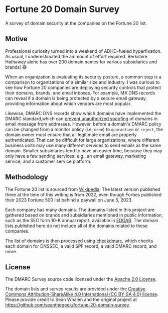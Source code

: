# Fortune 20 Domain Survey

A survey of domain security at the companies on the Fortune 20 list.

## Motive

Professional curiosity turned into a weekend of ADHD-fueled hyperfixation. As usual, I underestimated the ammount of effort required. Berkshire Hathaway alone has over 200 domain names for various subsidiaries and brands! 😅

When an organization is evaluating its security posture, a common step is a comparison to organizations of a similar size and industry. I was curious to see how Fortune 20 companies are deploying security controls that protect their domains, brands, and email inboxes. For example, MX DNS records can reveal if a domain is being protected by a secure email gateway, providing information about which vendors are most popular.

 Likewise, DMARC DNS records show which domains have implemented the DMARC standard,which can [prevent unauthorized spoofing][DMARC] of domains in email message from addresses. However, before a domain's DMARC policy can be changed from a monitor policy (i.e, `none`) to `quarantine` or `reject`, the domain owner must ensure that all legitimate email are properly authenticated. That can be difficult for large organizations, where different business units may use many different services to send emails as the same domain. Smaller subsidiaries tend to have an easier time, because they may only have a few sending services: e.g., an email gateway, marketing service, and a customer service platform.

## Methodology

The Fortune 20 list is sourced from [Wikipedia][wikipedia]. The latest version published there at the time of this writing is from 2022, even though Forbes published their 2023 Fortune 500 list behind a paywall on June 5, 2023.

Each company has many domains. The domains listed in this project are gathered based on brands and subsidiaries mentioned in public information, such as the SEC form 10-K annual report, available in [EDGAR][EDGAR]. The domain lists published here do not include all of the domains related to these companies.

The list of domains is then processed using [checkdmarc][checkdmarc], which checks each domain for DNSSEC, a valid SPF record, a valid DMARC record, and more.

## License

The DMARC Survey source code licensed under the [Apache 2.0 License][LICENSE].

The domain lists and survey results are provided under the
[Creative Commons Attribution-ShareAlike 4.0 International (CC BY-SA 4.0) license][cc]. Please provide credit to Sean Whalen and the original project at https://github.com/seanthegeek/fortune-20-domain-survey.

[DMARC]: https://seanthegeek.net/459/demystifying-dmarc/
[wikipedia]: https://en.wikipedia.org/wiki/List_of_largest_companies_in_the_United_States_by_revenue
[EDGAR]: https://www.sec.gov/edgar/searchedgar/companysearch
[checkdmarc]: https://domainaware.github.io/checkdmarc/
[LICENSE]: https://github.com/seanthegeek/fortune-20-dmarc-survey/blob/main/LICENSE
[cc]: https://creativecommons.org/licenses/by-sa/4.0/

